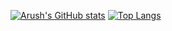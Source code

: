 [![Arush's GitHub stats](https://github-readme-stats.vercel.app/api?username=ArushNo1)](https://github.com/anuraghazra/github-readme-stats)
[![Top Langs](https://github-readme-stats.vercel.app/api/top-langs/?username=ArushNo1&show_icons=true)](https://github.com/anuraghazra/github-readme-stats)


<!--
**ArushNo1/ArushNo1** is a ✨ _special_ ✨ repository because its `README.md` (this file) appears on your GitHub profile.

Here are some ideas to get you started:

- 🔭 I’m currently working on ...
- 🌱 I’m currently learning ...
- 👯 I’m looking to collaborate on ...
- 🤔 I’m looking for help with ...
- 💬 Ask me about ...
- 📫 How to reach me: ...
- 😄 Pronouns: ...
- ⚡ Fun fact: ...
-->
